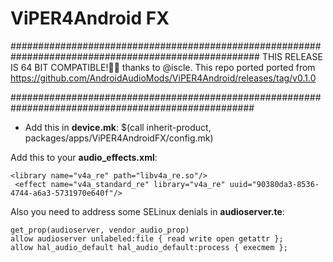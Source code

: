 # ViPER4Android FX
#####################################################################################################
THIS RELEASE IS 64 BIT COMPATIBLE!🥳🥳
thanks to @iscle.
This repo ported ported from https://github.com/AndroidAudioMods/ViPER4Android/releases/tag/v0.1.0

####################################################################################################
- Add this in **device.mk**: $(call inherit-product, packages/apps/ViPER4AndroidFX/config.mk)


Add this to your **audio_effects.xml**:

    <library name="v4a_re" path="libv4a_re.so"/>
     <effect name="v4a_standard_re" library="v4a_re" uuid="90380da3-8536-4744-a6a3-5731970e640f"/>

Also you need to address some SELinux denials in **audioserver.te**:

    
    get_prop(audioserver, vendor_audio_prop)
    allow audioserver unlabeled:file { read write open getattr };
    allow hal_audio_default hal_audio_default:process { execmem };

